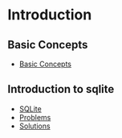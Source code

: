 # Introduction

## Basic Concepts

- [Basic Concepts](intro.md)


## Introduction to sqlite
- [SQLite](sqlite_intro.md)
- [Problems](week1_sqlite_problems.ipynb)
- [Solutions](week1_sqlite_solutions.ipynb)